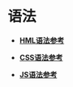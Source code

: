 # 语法



- **[HML语法参考](js-framework-syntax-hml.md)**

- **[CSS语法参考](js-framework-syntax-css.md)**

- **[JS语法参考](js-framework-syntax-js.md)**